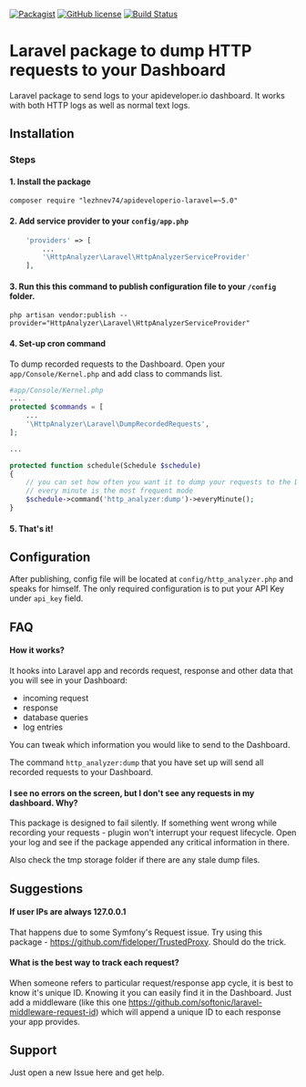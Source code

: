 [![Packagist](https://img.shields.io/packagist/dt/lezhnev74/apideveloperio-laravel.svg)]()
[![GitHub license](https://img.shields.io/badge/license-MIT-blue.svg)](https://raw.githubusercontent.com/lezhnev74/apideveloperio-laravel/master/LICENSE)
[![Build Status](https://travis-ci.org/lezhnev74/apideveloperio-laravel.svg?branch=laravel-54)](https://travis-ci.org/lezhnev74/apideveloperio-laravel)

# Laravel package to dump HTTP requests to your Dashboard
Laravel package to send logs to your apideveloper.io dashboard. It works with both HTTP logs as well as normal text logs.

## Installation

### Steps
#### 1. Install the package

```
composer require "lezhnev74/apideveloperio-laravel=~5.0"
```

#### 2. Add service provider to your `config/app.php`
 
```php
    'providers' => [
        ...
        '\HttpAnalyzer\Laravel\HttpAnalyzerServiceProvider'
    ],
```

#### 3. Run this this command to publish configuration file to your `/config` folder.

```
php artisan vendor:publish --provider="HttpAnalyzer\Laravel\HttpAnalyzerServiceProvider"
```

#### 4. Set-up cron command 
To dump recorded requests to the Dashboard. Open your `app/Console/Kernel.php` and add class to commands list.

```php
#app/Console/Kernel.php
....
protected $commands = [
    ...
    '\HttpAnalyzer\Laravel\DumpRecordedRequests',
];

...

protected function schedule(Schedule $schedule)
{
    // you can set how often you want it to dump your requests to the Dashboard
    // every minute is the most frequent mode
    $schedule->command('http_analyzer:dump')->everyMinute();
}
```

#### 5. That's it!

## Configuration
After publishing, config file will be located at `config/http_analyzer.php` and speaks for himself.
The only required configuration is to put your API Key under `api_key` field.


## FAQ
#### How it works?
It hooks into Laravel app and records request, response and other data that you will see in your Dashboard:
* incoming request
* response
* database queries
* log entries

You can tweak which information you would like to send to the Dashboard.

The command `http_analyzer:dump` that you have set up will send all recorded requests to your Dashboard. 


#### I see no errors on the screen, but I don't see any requests in my dashboard. Why?
 
This package is designed to fail silently. If something went wrong while recording your requests - plugin won't interrupt your request lifecycle. Open your log and see if the package appended any critical information in there. 

Also check the tmp storage folder if there are any stale dump files.
 

## Suggestions
#### If user IPs are always 127.0.0.1

That happens due to some Symfony's Request issue. Try using this package - https://github.com/fideloper/TrustedProxy. Should do the trick. 

#### What is the best way to track each request?
When someone refers to particular request/response app cycle, it is best to know it's unique ID.
 Knowing it you can easily find it in the Dashboard.
 Just add a middleware (like this one https://github.com/softonic/laravel-middleware-request-id) which will append a unique ID to each response your app provides.

## Support
Just open a new Issue here and get help.